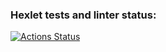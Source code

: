 ### Hexlet tests and linter status:
[![Actions Status](https://github.com/dommastrino/frontend-project-lvl1/workflows/hexlet-check/badge.svg)](https://github.com/dommastrino/frontend-project-lvl1/actions)